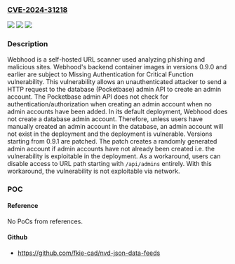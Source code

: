 ### [CVE-2024-31218](https://cve.mitre.org/cgi-bin/cvename.cgi?name=CVE-2024-31218)
![](https://img.shields.io/static/v1?label=Product&message=webhood&color=blue)
![](https://img.shields.io/static/v1?label=Version&message=%3D%20%3C%200.9.1%20&color=brighgreen)
![](https://img.shields.io/static/v1?label=Vulnerability&message=CWE-306%3A%20Missing%20Authentication%20for%20Critical%20Function&color=brighgreen)

### Description

Webhood is a self-hosted URL scanner used analyzing phishing and malicious sites. Webhood's backend container images in versions 0.9.0 and earlier are subject to Missing Authentication for Critical Function vulnerability. This vulnerability allows an unauthenticated attacker to send a HTTP request to the database (Pocketbase) admin API to create an admin account. The Pocketbase admin API does not check for authentication/authorization when creating an admin account when no admin accounts have been added. In its default deployment, Webhood does not create a database admin account. Therefore, unless users have manually created an admin account in the database, an admin account will not exist in the deployment and the deployment is vulnerable. Versions starting from 0.9.1 are patched. The patch creates a randomly generated admin account if admin accounts have not already been created i.e. the vulnerability is exploitable in the deployment. As a workaround, users can disable access to URL path starting with `/api/admins` entirely. With this workaround, the vulnerability is not exploitable via network.

### POC

#### Reference
No PoCs from references.

#### Github
- https://github.com/fkie-cad/nvd-json-data-feeds

